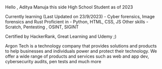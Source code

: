Hello , Aditya Manuja this side
High School Student as of 2023

Currently learning (Last Updated on 23/9/2023) - Cyber forensics, Image forensics and Rust
Proficient in - Python, HTML, CSS, JS
Other skills - Scratch, Pentesting , OSINT, SIGINT

Certified by HackerRank, Great Learning and Udemy ;)

Argon Tech is a technology company that provides solutions and products to help businesses and individuals power and protect their technology. We offer a wide range of products and services such as web and app dev, cybersecurity audits, pen tests and much more
